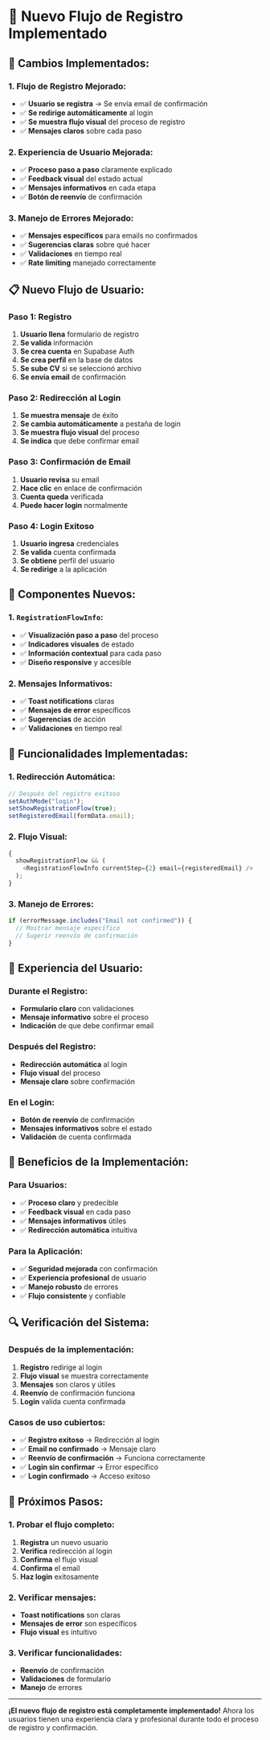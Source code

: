 # 🔐 Nuevo Flujo de Registro Implementado

## 🎯 **Cambios Implementados:**

### **1. Flujo de Registro Mejorado:**

- ✅ **Usuario se registra** → Se envía email de confirmación
- ✅ **Se redirige automáticamente** al login
- ✅ **Se muestra flujo visual** del proceso de registro
- ✅ **Mensajes claros** sobre cada paso

### **2. Experiencia de Usuario Mejorada:**

- ✅ **Proceso paso a paso** claramente explicado
- ✅ **Feedback visual** del estado actual
- ✅ **Mensajes informativos** en cada etapa
- ✅ **Botón de reenvío** de confirmación

### **3. Manejo de Errores Mejorado:**

- ✅ **Mensajes específicos** para emails no confirmados
- ✅ **Sugerencias claras** sobre qué hacer
- ✅ **Validaciones** en tiempo real
- ✅ **Rate limiting** manejado correctamente

## 📋 **Nuevo Flujo de Usuario:**

### **Paso 1: Registro**

1. **Usuario llena** formulario de registro
2. **Se valida** información
3. **Se crea cuenta** en Supabase Auth
4. **Se crea perfil** en la base de datos
5. **Se sube CV** si se seleccionó archivo
6. **Se envía email** de confirmación

### **Paso 2: Redirección al Login**

1. **Se muestra mensaje** de éxito
2. **Se cambia automáticamente** a pestaña de login
3. **Se muestra flujo visual** del proceso
4. **Se indica** que debe confirmar email

### **Paso 3: Confirmación de Email**

1. **Usuario revisa** su email
2. **Hace clic** en enlace de confirmación
3. **Cuenta queda** verificada
4. **Puede hacer login** normalmente

### **Paso 4: Login Exitoso**

1. **Usuario ingresa** credenciales
2. **Se valida** cuenta confirmada
3. **Se obtiene** perfil del usuario
4. **Se redirige** a la aplicación

## 🎨 **Componentes Nuevos:**

### **1. `RegistrationFlowInfo`:**

- ✅ **Visualización paso a paso** del proceso
- ✅ **Indicadores visuales** de estado
- ✅ **Información contextual** para cada paso
- ✅ **Diseño responsive** y accesible

### **2. Mensajes Informativos:**

- ✅ **Toast notifications** claras
- ✅ **Mensajes de error** específicos
- ✅ **Sugerencias** de acción
- ✅ **Validaciones** en tiempo real

## 🔧 **Funcionalidades Implementadas:**

### **1. Redirección Automática:**

```typescript
// Después del registro exitoso
setAuthMode("login");
setShowRegistrationFlow(true);
setRegisteredEmail(formData.email);
```

### **2. Flujo Visual:**

```typescript
{
  showRegistrationFlow && (
    <RegistrationFlowInfo currentStep={2} email={registeredEmail} />
  );
}
```

### **3. Manejo de Errores:**

```typescript
if (errorMessage.includes("Email not confirmed")) {
  // Mostrar mensaje específico
  // Sugerir reenvío de confirmación
}
```

## 📱 **Experiencia del Usuario:**

### **Durante el Registro:**

- **Formulario claro** con validaciones
- **Mensaje informativo** sobre el proceso
- **Indicación** de que debe confirmar email

### **Después del Registro:**

- **Redirección automática** al login
- **Flujo visual** del proceso
- **Mensaje claro** sobre confirmación

### **En el Login:**

- **Botón de reenvío** de confirmación
- **Mensajes informativos** sobre el estado
- **Validación** de cuenta confirmada

## 🚀 **Beneficios de la Implementación:**

### **Para Usuarios:**

- ✅ **Proceso claro** y predecible
- ✅ **Feedback visual** en cada paso
- ✅ **Mensajes informativos** útiles
- ✅ **Redirección automática** intuitiva

### **Para la Aplicación:**

- ✅ **Seguridad mejorada** con confirmación
- ✅ **Experiencia profesional** de usuario
- ✅ **Manejo robusto** de errores
- ✅ **Flujo consistente** y confiable

## 🔍 **Verificación del Sistema:**

### **Después de la implementación:**

1. **Registro** redirige al login
2. **Flujo visual** se muestra correctamente
3. **Mensajes** son claros y útiles
4. **Reenvío** de confirmación funciona
5. **Login** valida cuenta confirmada

### **Casos de uso cubiertos:**

- ✅ **Registro exitoso** → Redirección al login
- ✅ **Email no confirmado** → Mensaje claro
- ✅ **Reenvío de confirmación** → Funciona correctamente
- ✅ **Login sin confirmar** → Error específico
- ✅ **Login confirmado** → Acceso exitoso

## 🎯 **Próximos Pasos:**

### **1. Probar el flujo completo:**

1. **Registra** un nuevo usuario
2. **Verifica** redirección al login
3. **Confirma** el flujo visual
4. **Confirma** el email
5. **Haz login** exitosamente

### **2. Verificar mensajes:**

- **Toast notifications** son claras
- **Mensajes de error** son específicos
- **Flujo visual** es intuitivo

### **3. Verificar funcionalidades:**

- **Reenvío** de confirmación
- **Validaciones** de formulario
- **Manejo** de errores

---

**¡El nuevo flujo de registro está completamente implementado!**
Ahora los usuarios tienen una experiencia clara y profesional durante todo el proceso de registro y confirmación.
